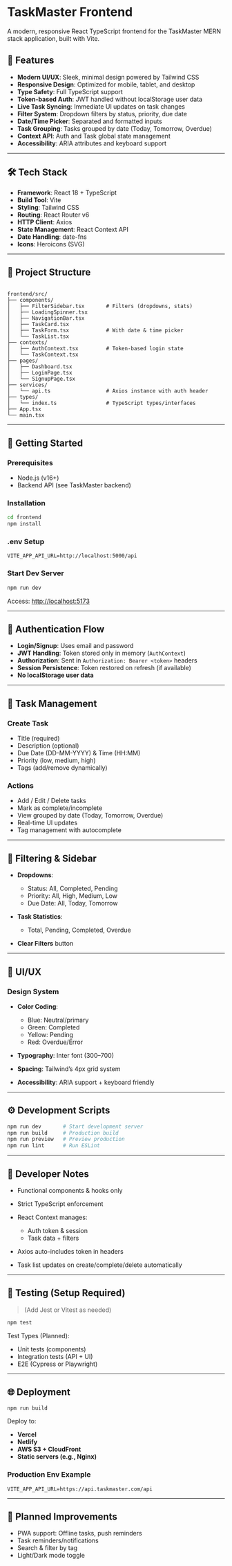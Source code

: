 # TaskMaster Frontend

A modern, responsive React TypeScript frontend for the TaskMaster MERN stack application, built with Vite.

## 🚀 Features

- **Modern UI/UX**: Sleek, minimal design powered by Tailwind CSS
- **Responsive Design**: Optimized for mobile, tablet, and desktop
- **Type Safety**: Full TypeScript support
- **Token-based Auth**: JWT handled without localStorage user data
- **Live Task Syncing**: Immediate UI updates on task changes
- **Filter System**: Dropdown filters by status, priority, due date
- **Date/Time Picker**: Separated and formatted inputs
- **Task Grouping**: Tasks grouped by date (Today, Tomorrow, Overdue)
- **Context API**: Auth and Task global state management
- **Accessibility**: ARIA attributes and keyboard support

---

## 🛠️ Tech Stack

- **Framework**: React 18 + TypeScript
- **Build Tool**: Vite
- **Styling**: Tailwind CSS
- **Routing**: React Router v6
- **HTTP Client**: Axios
- **State Management**: React Context API
- **Date Handling**: date-fns
- **Icons**: Heroicons (SVG)

---

## 📁 Project Structure

```

frontend/src/
├── components/
│   ├── FilterSidebar.tsx       # Filters (dropdowns, stats)
│   ├── LoadingSpinner.tsx
│   ├── NavigationBar.tsx
│   ├── TaskCard.tsx
│   ├── TaskForm.tsx            # With date & time picker
│   └── TaskList.tsx
├── contexts/
│   ├── AuthContext.tsx         # Token-based login state
│   └── TaskContext.tsx
├── pages/
│   ├── Dashboard.tsx
│   ├── LoginPage.tsx
│   └── SignupPage.tsx
├── services/
│   └── api.ts                  # Axios instance with auth header
├── types/
│   └── index.ts                # TypeScript types/interfaces
├── App.tsx
└── main.tsx

````

---

## 🚀 Getting Started

### Prerequisites

- Node.js (v16+)
- Backend API (see TaskMaster backend)

### Installation

```bash
cd frontend
npm install
````

### .env Setup

```env
VITE_APP_API_URL=http://localhost:5000/api
```

### Start Dev Server

```bash
npm run dev
```

Access: [http://localhost:5173](http://localhost:5173)

---

## 🔐 Authentication Flow

* **Login/Signup**: Uses email and password
* **JWT Handling**: Token stored only in memory (`AuthContext`)
* **Authorization**: Sent in `Authorization: Bearer <token>` headers
* **Session Persistence**: Token restored on refresh (if available)
* **No localStorage user data**

---

## 🎯 Task Management

### Create Task

* Title (required)
* Description (optional)
* Due Date (DD-MM-YYYY) & Time (HH\:MM)
* Priority (low, medium, high)
* Tags (add/remove dynamically)

### Actions

* Add / Edit / Delete tasks
* Mark as complete/incomplete
* View grouped by date (Today, Tomorrow, Overdue)
* Real-time UI updates
* Tag management with autocomplete

---

## 🧭 Filtering & Sidebar

* **Dropdowns**:

  * Status: All, Completed, Pending
  * Priority: All, High, Medium, Low
  * Due Date: All, Today, Tomorrow
* **Task Statistics**:

  * Total, Pending, Completed, Overdue
* **Clear Filters** button

---

## 🎨 UI/UX

### Design System

* **Color Coding**:

  * Blue: Neutral/primary
  * Green: Completed
  * Yellow: Pending
  * Red: Overdue/Error
* **Typography**: Inter font (300–700)
* **Spacing**: Tailwind’s 4px grid system
* **Accessibility**: ARIA support + keyboard friendly

---

## ⚙️ Development Scripts

```bash
npm run dev       # Start development server
npm run build     # Production build
npm run preview   # Preview production
npm run lint      # Run ESLint
```

---

## 🔧 Developer Notes

* Functional components & hooks only
* Strict TypeScript enforcement
* React Context manages:

  * Auth token & session
  * Task data + filters
* Axios auto-includes token in headers
* Task list updates on create/complete/delete automatically

---

## 🧪 Testing (Setup Required)

> (Add Jest or Vitest as needed)

```bash
npm test
```

Test Types (Planned):

* Unit tests (components)
* Integration tests (API + UI)
* E2E (Cypress or Playwright)

---

## 🌐 Deployment

```bash
npm run build
```

Deploy to:

* **Vercel**
* **Netlify**
* **AWS S3 + CloudFront**
* **Static servers (e.g., Nginx)**

### Production Env Example

```env
VITE_APP_API_URL=https://api.taskmaster.com/api
```

---

## 🚧 Planned Improvements

* PWA support: Offline tasks, push reminders
* Task reminders/notifications
* Search & filter by tag
* Light/Dark mode toggle

